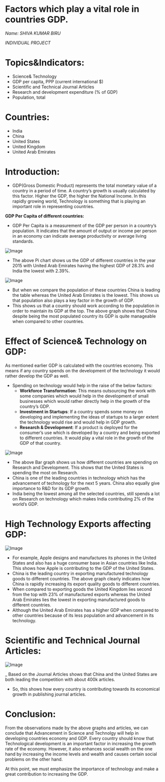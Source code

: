 # Factors which play a vital role in countries GDP.

*Name: SHIVA KUMAR BIRU*

*INDIVIDUAL PROJECT*

# Topics&Indicators:
- Science& Technology
- GDP per capita, PPP (current international $)
- Scientific and Technical Journal Articles
- Research and development expenditure (% of GDP)
- Population, total

# Countries:
- India
- China
- United States
- United Kingdom
- United Arab Emirates

# Introduction:
- GDP(Gross Domestic Product) represents the total monetary value of a country in a period of time. A country’s growth is usually calculated by this factor. Higher the GDP, the higher the National Income. In this rapidly growing world, Technology is something that is playing an important role in representing countries.

**GDP Per Capita of different countries:**
- GDP Per Capita is a measurement of the GDP per person in a country’s population. It indicates that the amount of output or income per person in an economy can indicate average productivity or average living standards. 


![Image]([GDP%20PerCapita.png](https://github.com/shiva-kumar-biru/gdp-data-science-analysis/blob/main/Images/GDP%20PerCapita.png))
- The above Pi chart shows us the GDP of different countries in the year 2015 with United Arab Emirates having the highest GDP of 28.3% and India the lowest with 2.39%.


![Image]([population%20of%20countries.png](https://github.com/shiva-kumar-biru/gdp-data-science-analysis/blob/main/Images/population%20of%20countries.png))
- But when we compare the population of these countries China is leading the table whereas the United Arab Emirates is the lowest. This shows us that population also plays a key factor in the growth of GDP.
- This shows us that a country should work according to the population in order to maintain its GDP at the top. The above graph shows that China despite being the most populated country its GDP is quite manageable when compared to other countries.

# Effect of  Science& Technology on GDP:

As mentioned earlier GDP is calculated with the countries economy. This means if any country spends on the development of the technology it would rather develop the GDP as well.
- Spending on technology would help in the raise of the below factors:
  - **Workforce Transformation**: This means outsourcing the work with some companies which would help in the development of small businesses which would rather directly help in the growth of the country’s GDP.
  - **Investment in Startups**: If a country spends some money on developing and implementing the ideas of startups to a larger extent the technology would rise and would help in GDP growth.
  - **Research & Development**: If a product is deployed for the consumer’s use which is developed by a country and being exported to different countries. It would play a vital role in the growth of the GDP of that country. 

![Image]([Research.png](https://github.com/shiva-kumar-biru/gdp-data-science-analysis/blob/main/Images/Research.png))

- The above Bar graph shows us how different countries are spending on Research and Development. This shows that the United States is spending the most on Research.
- China is one of the leading countries in technology which has the advancement of technology for the next 5 years. China also equally give importance to R&D for its GDP growth.
- India being the lowest among all the selected countries, still spends a lot on Research on technology which makes India contributing 2% of the world’s GDP.

# High Technology Exports affecting GDP:

![Image]([Exports.png](https://github.com/shiva-kumar-biru/gdp-data-science-analysis/blob/main/Images/Exports.png))

- For example, Apple designs and manufactures its phones in the United States and also has a huge consumer base in Asian countries like India. This shows how Apple is contributing to the GDP of the United States.
- China is the leading country in exporting manufactured technology goods to different countries. The above graph clearly indicates how China is rapidly increasing its export quality goods to different countries.
- When compared to exporting goods the United Kingdom lies second from the top with 23% of manufactured exports whereas the United Arab Emirates lies the lowest in exporting manufactured goods to different countries.
- Although the United Arab Emirates has a higher GDP when compared to other countries because of its less population and advancement in its technology.


# Scientific and Technical Journal Articles:

![Image]([Articles.png](https://github.com/shiva-kumar-biru/gdp-data-science-analysis/blob/main/Images/Articles.png))

_ Based on the Journal Articles shows that China and the United States are both leading the competition with about 400k articles.
- So, this shows how every country is contributing towards its economical growth in publishing journal articles.

# Conclusion:

From the observations made by the above graphs and articles, we can conclude that Advancement in Science and Technolgy will help in developing countries economy and GDP. Every country should know that Technological development is an important factor in increasing the growth rate of the economy. However, it also enhances social wealth on the one hand by increasing the income levels and wealth and causes certain social problems on the other hand.

At this point, we must emphasize the importance of technology and make a great contribution to increasing the GDP.
